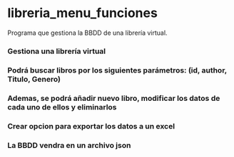 # libreria_menu_funciones
Programa que gestiona la BBDD de una librería virtual.

### Gestiona una librería virtual
### Podrá buscar libros por los siguientes parámetros: (id, author, Titulo, Genero)
### Ademas, se podrá añadir nuevo libro, modificar los datos de cada uno de ellos y eliminarlos
### Crear opcion para exportar los datos a un excel
### La BBDD vendra en un archivo json
